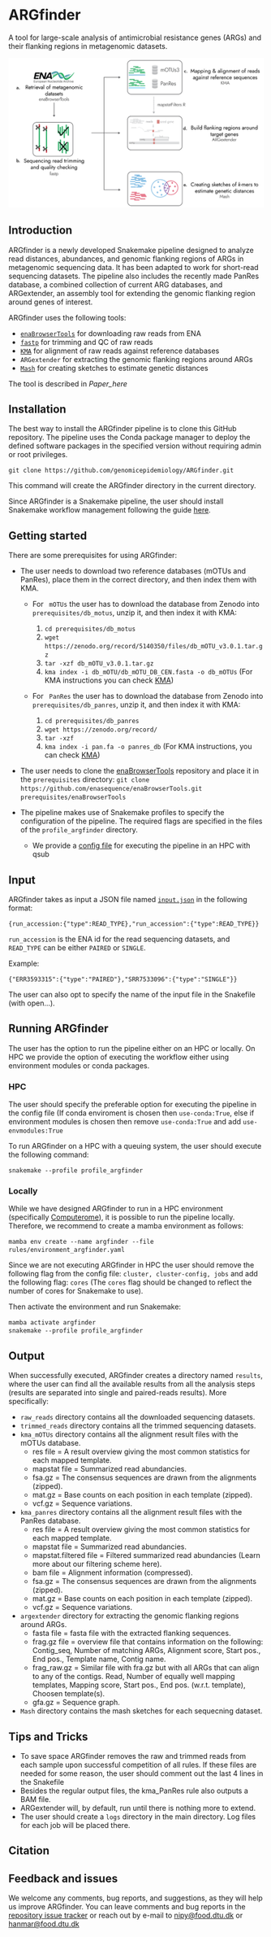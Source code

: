 # ARGfinder
A tool for large-scale analysis of antimicrobial resistance genes (ARGs) and their flanking regions in metagenomic datasets.

<img src="ARGfinder_pipeline.png" alt="ARGfinder pipeline">

## Introduction

ARGfinder is a newly developed Snakemake pipeline designed to analyze read distances, abundances, and genomic flanking regions of ARGs in metagenomic sequencing data. It has been adapted to work for short-read sequencing datasets. The pipeline also includes the recently made PanRes database, a combined collection of current ARG databases, and ARGextender, an assembly tool for extending the genomic flanking region around genes of interest.

ARGfinder uses the following tools:


* [``` enaBrowserTools ```](https://github.com/enasequence/enaBrowserTools) for downloading raw reads from ENA
* [``` fastp ```](https://github.com/OpenGene/fastp) for trimming and QC of raw reads
* [``` KMA ```](https://bitbucket.org/genomicepidemiology/kma) for alignment of raw reads against reference databases
* ``` ARGextender ``` for extracting the genomic flanking regions around ARGs
* [``` Mash ```](https://github.com/marbl/Mash) for creating sketches to estimate genetic distances


The tool is described in *Paper_here*

## Installation

The best way to install the ARGfinder pipeline is to clone this GitHub repository. The pipeline uses the Conda package manager to deploy the defined software packages in the specified version without requiring admin or root privileges.

```
git clone https://github.com/genomicepidemiology/ARGfinder.git
```
This command will create the ARGfinder directory in the current directory.

Since ARGfinder is a Snakemake pipeline, the user should install Snakemake workflow management following the guide [here](https://snakemake.readthedocs.io/en/stable/getting_started/installation.html). 

## Getting started

There are some prerequisites for using ARGfinder:

* The user needs to download two reference databases (mOTUs and PanRes), place them in the correct directory, and then index them with KMA. 
	* For ``` mOTUs``` the user has to download the database from Zenodo into `prerequisites/db_motus`, unzip it, and then index it with KMA:
		1. `cd prerequisites/db_motus`
		2. `wget https://zenodo.org/record/5140350/files/db_mOTU_v3.0.1.tar.gz`
		3. `tar -xzf db_mOTU_v3.0.1.tar.gz`
		4. `kma index -i db_mOTU/db_mOTU_DB_CEN.fasta -o db_mOTUs` (For KMA instructions you can check  <a href="https://bitbucket.org/genomicepidemiology/kma/src/master/">KMA</a>)

	* For ``` PanRes``` the user has to download the database from Zenodo into `prerequisites/db_panres`, unzip it, and then index it with KMA:
		1. `cd prerequisites/db_panres`
		2. `wget https://zenodo.org/record/`
		3. `tar -xzf` 
		4. `kma index -i pan.fa -o panres_db` (For KMA instructions, you can check  <a href="https://bitbucket.org/genomicepidemiology/kma/src/master/">KMA</a>)

* The user needs to clone the [enaBrowserTools](https://github.com/enasequence/enaBrowserTools) repository and place it in the ``` prerequisites ``` directory:  `git clone https://github.com/enasequence/enaBrowserTools.git prerequisites/enaBrowserTools`

* The pipeline makes use of Snakemake profiles to specify the configuration of the pipeline. The required flags are specified in the files of the ``` profile_argfinder ``` directory.
	
	* We provide a [config file](profile_argfinder/config.yaml) for executing the pipeline in an HPC with qsub

## Input

ARGfinder takes as input a JSON file named [`input.json`](input.json) in the following format:

```
{run_accession:{"type":READ_TYPE},"run_accession":{"type":READ_TYPE}}
```
`run_accession` is the ENA id for the read sequencing datasets, and `READ_TYPE` can be either `PAIRED` or `SINGLE`.

Example:

```
{"ERR3593315":{"type":"PAIRED"},"SRR7533096":{"type":"SINGLE"}}
```

The user can also opt to specify the name of the input file in the Snakefile (with open...).

## Running ARGfinder

The user has the option to run the pipeline either on an HPC or locally. On HPC we provide the option of executing the workflow either using environment modules or conda packages. 

### HPC
The user should specify the preferable option for executing the pipeline in the config file (If conda enviroment is chosen then ```use-conda:True```, else if environment modules is chosen then remove ```use-conda:True``` and add ```use-envmodules:True```

To run ARGfinder on a HPC with a queuing system, the user should execute the following command:

```
snakemake --profile profile_argfinder
```

### Locally
While we have designed ARGfinder to run in a HPC environment (specifically [Computerome](https://www.computerome.dk/)), it is possible to run the pipeline locally. Therefore, we recommend to create a mamba environment as follows:

```{bash}
mamba env create --name argfinder --file rules/environment_argfinder.yaml
```

Since we are not executing ARGfinder in HPC the user should remove the following flag from the config file: ```cluster, cluster-config, jobs``` and add the following flag: ```cores``` (The ```cores``` flag should be changed to reflect the number of cores for Snakemake to use). 

Then activate the environment and run Snakemake:

```{bash}
mamba activate argfinder
snakemake --profile profile_argfinder
```

## Output

When successfully executed, ARGfinder creates a directory named ``` results ```, where the user can find all the available results from all the analysis steps (results are separated into single and paired-reads results). More specifically:


* ``` raw_reads ``` directory contains all the downloaded sequencing datasets.
* ``` trimmed_reads ``` directory contains all the trimmed sequencing datasets.
* ``` kma_mOTUs ``` directory contains all the alignment result files with the mOTUs database.
	* res file = A result overview giving the most common statistics for each mapped template.
	* mapstat file = Summarized read abundancies.
	* fsa.gz = The consensus sequences are drawn from the alignments (zipped).
	* mat.gz = Base counts on each position in each template (zipped).
	* vcf.gz = Sequence variations.
* ``` kma_panres ``` directory contains all the alignment result files with the PanRes database.
	* res file = A result overview giving the most common statistics for each mapped template.
	* mapstat file = Summarized read abundancies.
	* mapstat.filtered file = Filtered summarized read abundancies (Learn more about our filtering scheme here).
	* bam file = Alignment information (compressed).
	* fsa.gz = The consensus sequences are drawn from the alignments (zipped).
	* mat.gz = Base counts on each position in each template (zipped).
	* vcf.gz = Sequence variations.
* ``` argextender ``` directory for extracting the genomic flanking regions around ARGs.
	* fasta file = fasta file with the extracted flanking sequences.
	* frag.gz file = overview file that contains information on the following: Contig_seq, Number of matching ARGs, Alignment score, Start pos., End pos., Template name, Contig name.
	* frag_raw.gz = Similar file with fra.gz but with all ARGs that can align to any of the contigs. Read, Number of equally well mapping templates, Mapping score, Start pos., End pos. (w.r.t. template), Choosen template(s).
	* gfa.gz =  Sequence graph.
* ``` Mash ``` directory contains the mash sketches for each sequecning dataset.

## Tips and Tricks

* To save space ARGfinder removes the raw and trimmed reads from each sample upon successful competition of all rules. If these files are needed for some reason, the user should comment out the last 4 lines in the Snakefile
* Besides the regular output files, the kma_PanRes rule also outputs a BAM file.
* ARGextender will, by default, run until there is nothing more to extend.
* The user should create a ``` logs ``` directory in the main directory. Log files for each job will be placed there.

## Citation

## Feedback and issues
We welcome any comments, bug reports, and suggestions, as they will help us improve ARGfinder. You can leave comments and bug reports in the [repository issue tracker](https://github.com/genomicepidemiology/ARGfinder/issues) or reach out by e-mail to nipy@food.dtu.dk or hanmar@food.dtu.dk
